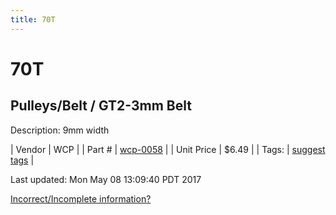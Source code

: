 ```yaml
---
title: 70T
---
```


# 70T
## Pulleys/Belt / GT2-3mm Belt
Description: 	9mm width 

| Vendor | WCP | 
| Part # | [wcp-0058](http://www.wcproducts.net/gt2-timing-pulleys-belts) | 
| Unit Price | $6.49 | 
| Tags: | [suggest tags](https://docs.google.com/forms/d/e/1FAIpQLSeWyY8v3RgOty-MyWmh9U0iivNYN_molChYyS-0U-o-kOAv_g/viewform) | 

Last updated: Mon May 08 13:09:40 PDT 2017

 [Incorrect/Incomplete information?](https://docs.google.com/forms/d/e/1FAIpQLSeWyY8v3RgOty-MyWmh9U0iivNYN_molChYyS-0U-o-kOAv_g/viewform)